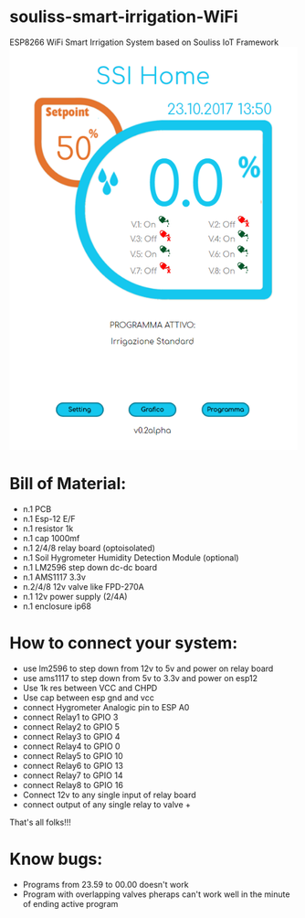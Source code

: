 # souliss-smart-irrigation-WiFi
ESP8266 WiFi Smart Irrigation System based on Souliss IoT Framework
![screenshot](https://github.com/dariocdj/souliss-smart-irrigation-WiFi/blob/master/screenshot1.png?raw=true "screenshot")

# Bill of Material:

- n.1 PCB
- n.1 Esp-12 E/F 
- n.1 resistor 1k 
- n.1 cap 1000mf 
- n.1 2/4/8 relay board (optoisolated) 
- n.1 Soil Hygrometer Humidity Detection Module (optional)
- n.1 LM2596 step down dc-dc board
- n.1 AMS1117 3.3v
- n.2/4/8 12v valve like FPD-270A
- n.1 12v power supply (2/4A)
- n.1 enclosure ip68

# How to connect your system:

- use lm2596 to step down from 12v to 5v and power on relay board
- use ams1117 to step down from 5v to 3.3v and power on esp12
- Use 1k res between VCC and CHPD
- Use cap between esp gnd and vcc
- connect Hygrometer Analogic pin to ESP A0
- connect Relay1 to GPIO 3
- connect Relay2 to GPIO 5
- connect Relay3 to GPIO 4
- connect Relay4 to GPIO 0
- connect Relay5 to GPIO 10
- connect Relay6 to GPIO 13
- connect Relay7 to GPIO 14
- connect Relay8 to GPIO 16
- Connect 12v to any single input of relay board 
- connect output of any single relay to valve +

That's all folks!!!

# Know bugs:
- Programs from 23.59 to 00.00 doesn't work 
- Program with overlapping valves pheraps can't work well in the minute of ending active program

